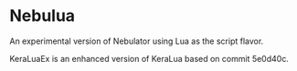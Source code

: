# Nebulua
An experimental version of Nebulator using Lua as the script flavor.

KeraLuaEx is an enhanced version of KeraLua based on commit 5e0d40c.

